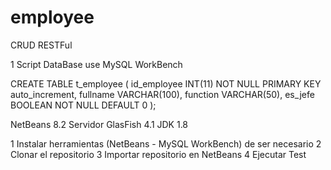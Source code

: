 # employee
CRUD RESTFul

1 Script DataBase use MySQL WorkBench

CREATE TABLE t_employee (
    id_employee INT(11) NOT NULL PRIMARY KEY auto_increment,
    fullname VARCHAR(100),
    function VARCHAR(50),
    es_jefe BOOLEAN NOT NULL DEFAULT 0
);

NetBeans 8.2
Servidor GlasFish 4.1
JDK 1.8

1 Instalar herramientas (NetBeans - MySQL WorkBench) de ser necesario
2 Clonar el repositorio
3 Importar repositorio en NetBeans
4 Ejecutar Test
